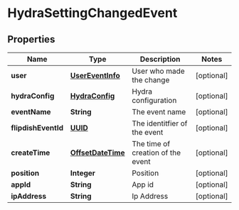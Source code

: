 
# HydraSettingChangedEvent

## Properties
Name | Type | Description | Notes
------------ | ------------- | ------------- | -------------
**user** | [**UserEventInfo**](UserEventInfo.md) | User who made the change |  [optional]
**hydraConfig** | [**HydraConfig**](HydraConfig.md) | Hydra configuration |  [optional]
**eventName** | **String** | The event name |  [optional]
**flipdishEventId** | [**UUID**](UUID.md) | The identitfier of the event |  [optional]
**createTime** | [**OffsetDateTime**](OffsetDateTime.md) | The time of creation of the event |  [optional]
**position** | **Integer** | Position |  [optional]
**appId** | **String** | App id |  [optional]
**ipAddress** | **String** | Ip Address |  [optional]




